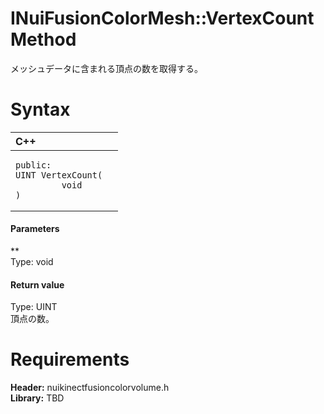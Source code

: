 INuiFusionColorMesh::VertexCount Method  
=======================================  

メッシュデータに含まれる頂点の数を取得する。 <span id="syntaxSection"></span>

Syntax  
======  

<table>
<colgroup>
<col width="100%" />
</colgroup>
<thead>
<tr class="header">
<th align="left">C++</th>
</tr>
</thead>
<tbody>
<tr class="odd">
<td align="left"><pre><code>public:  
UINT VertexCount(  
         void  
)</code></pre></td>
</tr>
</tbody>
</table>

<span id="ID4EG"></span>
#### Parameters  

**    
Type: void  
  

<span id="ID4EP"></span>
#### Return value  

Type: UINT  
頂点の数。  

<span id="requirements"></span>

Requirements  
============  

**Header:** nuikinectfusioncolorvolume.h  
**Library:** TBD  



<!--Please do not edit the data in the comment block below.-->
<!--
TOCTitle : VertexCount Method
RLTitle : INuiFusionColorMesh::VertexCount Method
KeywordK : VertexCount method
KeywordK : INuiFusionColorMesh::VertexCount method
KeywordF : INuiFusionColorMesh::VertexCount
KeywordF : VertexCount
KeywordF : Microsoft.Kinect.nuikinectfusioncolorvolume.INuiFusionColorMesh.VertexCount(void)
KeywordA : M:Microsoft.Kinect.nuikinectfusioncolorvolume.INuiFusionColorMesh.VertexCount(void)
AssetID : M:Microsoft.Kinect.nuikinectfusioncolorvolume.INuiFusionColorMesh.VertexCount(void)
Locale : en-us
CommunityContent : 1
APIType : Managed
APILocation : 
APIName : Microsoft.Kinect.nuikinectfusioncolorvolume.INuiFusionColorMesh::VertexCount
TargetOS : Windows
TopicType : kbSyntax
DevLang : C++
DocSet : K4Wv2
ProjType : K4Wv2Proj
Technology : Kinect for Windows
Product : Kinect for Windows SDK v2
productversion : 20
-->
